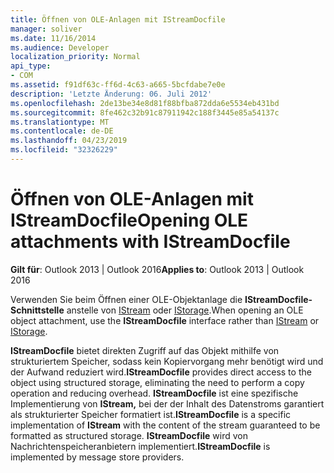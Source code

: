 ```yaml
---
title: Öffnen von OLE-Anlagen mit IStreamDocfile
manager: soliver
ms.date: 11/16/2014
ms.audience: Developer
localization_priority: Normal
api_type:
- COM
ms.assetid: f91df63c-ff6d-4c63-a665-5bcfdabe7e0e
description: 'Letzte Änderung: 06. Juli 2012'
ms.openlocfilehash: 2de13be34e8d81f88bfba872dda6e5534eb431bd
ms.sourcegitcommit: 8fe462c32b91c87911942c188f3445e85a54137c
ms.translationtype: MT
ms.contentlocale: de-DE
ms.lasthandoff: 04/23/2019
ms.locfileid: "32326229"
---
```

# <a name="opening-ole-attachments-with-istreamdocfile"></a><span data-ttu-id="5461e-103">Öffnen von OLE-Anlagen mit IStreamDocfile</span><span class="sxs-lookup"><span data-stu-id="5461e-103">Opening OLE attachments with IStreamDocfile</span></span>

<span data-ttu-id="5461e-104">**Gilt für**: Outlook 2013 | Outlook 2016</span><span class="sxs-lookup"><span data-stu-id="5461e-104">**Applies to**: Outlook 2013 | Outlook 2016</span></span> 
  
<span data-ttu-id="5461e-105">Verwenden Sie beim Öffnen einer OLE-Objektanlage die **IStreamDocfile-Schnittstelle** anstelle von [IStream](https://msdn.microsoft.com/library/windows/desktop/aa380034%28v=vs.85%29.aspx) oder [IStorage](https://msdn.microsoft.com/library/windows/desktop/aa380015%28v=vs.85%29.aspx).</span><span class="sxs-lookup"><span data-stu-id="5461e-105">When opening an OLE object attachment, use the **IStreamDocfile** interface rather than [IStream](https://msdn.microsoft.com/library/windows/desktop/aa380034%28v=vs.85%29.aspx) or [IStorage](https://msdn.microsoft.com/library/windows/desktop/aa380015%28v=vs.85%29.aspx).</span></span> 

<span data-ttu-id="5461e-106">**IStreamDocfile** bietet direkten Zugriff auf das Objekt mithilfe von strukturiertem Speicher, sodass kein Kopiervorgang mehr benötigt wird und der Aufwand reduziert wird.</span><span class="sxs-lookup"><span data-stu-id="5461e-106">**IStreamDocfile** provides direct access to the object using structured storage, eliminating the need to perform a copy operation and reducing overhead.</span></span> <span data-ttu-id="5461e-107">**IStreamDocfile** ist eine spezifische Implementierung von **IStream,** bei der der Inhalt des Datenstroms garantiert als strukturierter Speicher formatiert ist.</span><span class="sxs-lookup"><span data-stu-id="5461e-107">**IStreamDocfile** is a specific implementation of **IStream** with the content of the stream guaranteed to be formatted as structured storage.</span></span> <span data-ttu-id="5461e-108">**IStreamDocfile** wird von Nachrichtenspeicheranbietern implementiert.</span><span class="sxs-lookup"><span data-stu-id="5461e-108">**IStreamDocfile** is implemented by message store providers.</span></span> 
  

